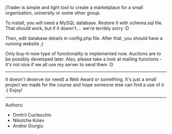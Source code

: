 jTrader is simple and light tool to create a marketplace for a small organization, university or some other group.

To install, you will need a MySQL database.
Restore it with schema.sql file. That should work, but if it doesn't.... we're terribly sorry :D

Then, edit database details in config.php file.
After that, you should have a running website ;)

Only buy-it-now type of functionality is implemented now. Auctions are to be possibly developed later.
Also, please take a look at mailing functions - it's not nice if we all use my server to send them :D

---

It doesn't deserve (or need) a Web Award or something.
It's just a small project we made for the course and hope someone else can find a use of it :)
Enjoy!

---

Authors:
* Dmitrii Cucleschin
* Nikolche Kolev
* Andrei Giurgiu
